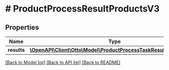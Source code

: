 # # ProductProcessResultProductsV3

## Properties

Name | Type | Description | Notes
------------ | ------------- | ------------- | -------------
**results** | [**\OpenAPI\Client\Otto\Model\ProductProcessTaskResultProductsV3[]**](ProductProcessTaskResultProductsV3.md) |  | [optional]

[[Back to Model list]](../../README.md#models) [[Back to API list]](../../README.md#endpoints) [[Back to README]](../../README.md)
